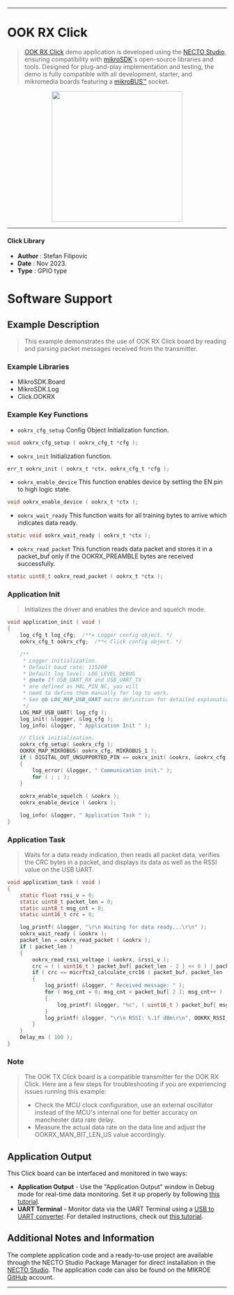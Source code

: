
---
# OOK RX Click

> [OOK RX Click](https://www.mikroe.com/?pid_product=MIKROE-2902) demo application is developed using
the [NECTO Studio](https://www.mikroe.com/necto), ensuring compatibility with [mikroSDK](https://www.mikroe.com/mikrosdk)'s
open-source libraries and tools. Designed for plug-and-play implementation and testing, the demo is fully compatible with
all development, starter, and mikromedia boards featuring a [mikroBUS&trade;](https://www.mikroe.com/mikrobus) socket.

<p align="center">
  <img src="https://www.mikroe.com/?pid_product=MIKROE-2902&image=1" height=300px>
</p>

---

#### Click Library

- **Author**        : Stefan Filipovic
- **Date**          : Nov 2023.
- **Type**          : GPIO type

# Software Support

## Example Description

> This example demonstrates the use of OOK RX Click board by reading and parsing packet messages received from the transmitter.

### Example Libraries

- MikroSDK.Board
- MikroSDK.Log
- Click.OOKRX

### Example Key Functions

- `ookrx_cfg_setup` Config Object Initialization function.
```c
void ookrx_cfg_setup ( ookrx_cfg_t *cfg );
```

- `ookrx_init` Initialization function.
```c
err_t ookrx_init ( ookrx_t *ctx, ookrx_cfg_t *cfg );
```

- `ookrx_enable_device` This function enables device by setting the EN pin to high logic state.
```c
void ookrx_enable_device ( ookrx_t *ctx );
```

- `ookrx_wait_ready` This function waits for all training bytes to arrive which indicates data ready.
```c
static void ookrx_wait_ready ( ookrx_t *ctx );
```

- `ookrx_read_packet` This function reads data packet and stores it in a packet_buf only if the OOKRX_PREAMBLE bytes are received successfully.
```c
static uint8_t ookrx_read_packet ( ookrx_t *ctx );
```

### Application Init

> Initializes the driver and enables the device and squelch mode. 

```c
void application_init ( void )
{
    log_cfg_t log_cfg;  /**< Logger config object. */
    ookrx_cfg_t ookrx_cfg;  /**< Click config object. */

    /** 
     * Logger initialization.
     * Default baud rate: 115200
     * Default log level: LOG_LEVEL_DEBUG
     * @note If USB_UART_RX and USB_UART_TX 
     * are defined as HAL_PIN_NC, you will 
     * need to define them manually for log to work. 
     * See @b LOG_MAP_USB_UART macro definition for detailed explanation.
     */
    LOG_MAP_USB_UART( log_cfg );
    log_init( &logger, &log_cfg );
    log_info( &logger, " Application Init " );

    // Click initialization.
    ookrx_cfg_setup( &ookrx_cfg );
    OOKRX_MAP_MIKROBUS( ookrx_cfg, MIKROBUS_1 );
    if ( DIGITAL_OUT_UNSUPPORTED_PIN == ookrx_init( &ookrx, &ookrx_cfg ) ) 
    {
        log_error( &logger, " Communication init." );
        for ( ; ; );
    }
    
    ookrx_enable_squelch ( &ookrx );
    ookrx_enable_device ( &ookrx );

    log_info( &logger, " Application Task " );
}
```

### Application Task

> Waits for a data ready indication, then reads all packet data, verifies the CRC bytes in a packet, and displays its data as well as the RSSI value on the USB UART.

```c
void application_task ( void )
{
    static float rssi_v = 0;
    static uint8_t packet_len = 0;
    static uint8_t msg_cnt = 0;
    static uint16_t crc = 0;

    log_printf( &logger, "\r\n Waiting for data ready...\r\n" );
    ookrx_wait_ready ( &ookrx );
    packet_len = ookrx_read_packet ( &ookrx );
    if ( packet_len )
    {
        ookrx_read_rssi_voltage ( &ookrx, &rssi_v );
        crc = ( ( uint16_t ) packet_buf[ packet_len - 2 ] << 8 ) | packet_buf[ packet_len - 1 ];
        if ( crc == micrftx2_calculate_crc16 ( packet_buf, packet_len - 2 ) )
        {
            log_printf( &logger, " Received message: " );
            for ( msg_cnt = 0; msg_cnt < packet_buf[ 2 ]; msg_cnt++ )
            {
                log_printf( &logger, "%c", ( uint16_t ) packet_buf[ msg_cnt + 3 ] );
            }
            log_printf( &logger, "\r\n RSSI: %.1f dBm\r\n", OOKRX_RSSI_V_TO_DBM ( rssi_v ) );
        }
    }
    Delay_ms ( 100 );
}
```

### Note

> The OOK TX Click board is a compatible transmitter for the OOK RX Click.
Here are a few steps for troubleshooting if you are experiencing issues running this example:
> - Check the MCU clock configuration, use an external oscillator instead of the MCU's internal one for better accuracy on manchester data rate delay.
> - Measure the actual data rate on the data line and adjust the OOKRX_MAN_BIT_LEN_US value accordingly.

## Application Output

This Click board can be interfaced and monitored in two ways:
- **Application Output** - Use the "Application Output" window in Debug mode for real-time data monitoring.
Set it up properly by following [this tutorial](https://www.youtube.com/watch?v=ta5yyk1Woy4).
- **UART Terminal** - Monitor data via the UART Terminal using
a [USB to UART converter](https://www.mikroe.com/click/interface/usb?interface*=uart,uart). For detailed instructions,
check out [this tutorial](https://help.mikroe.com/necto/v2/Getting%20Started/Tools/UARTTerminalTool).

## Additional Notes and Information

The complete application code and a ready-to-use project are available through the NECTO Studio Package Manager for 
direct installation in the [NECTO Studio](https://www.mikroe.com/necto). The application code can also be found on
the MIKROE [GitHub](https://github.com/MikroElektronika/mikrosdk_click_v2) account.

---
